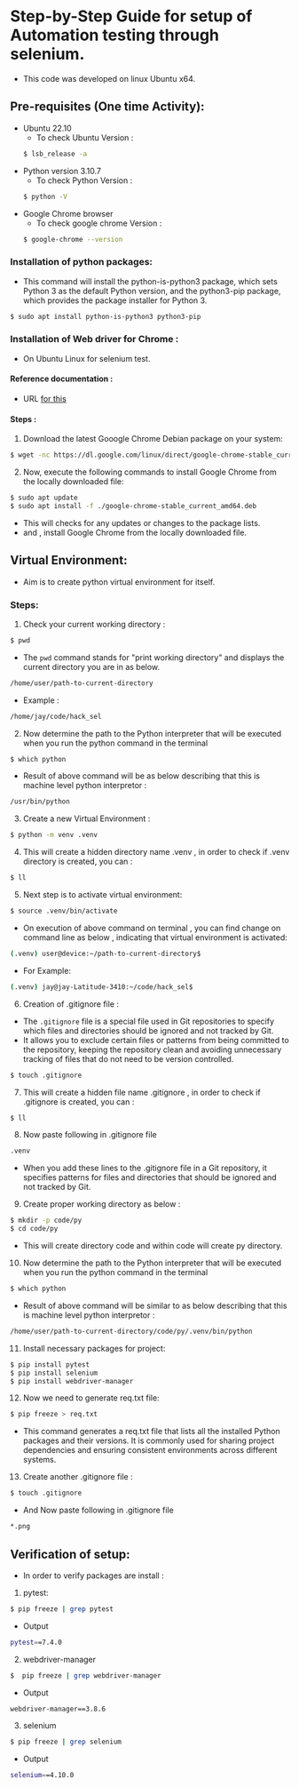 # Step-by-Step Guide for setup of   Automation testing  through selenium.

* This code was developed on linux Ubuntu x64.

## Pre-requisites (One time Activity):
* Ubuntu 22.10 
    - To check Ubuntu Version :
    ```bash
    $ lsb_release -a
    ``` 
* Python version 3.10.7
    - To check Python  Version :
    ```bash
    $ python -V
    ``` 
* Google Chrome browser
    - To check google chrome Version :
    ```bash
    $ google-chrome --version
    ```


### Installation of python packages:

- This command will install the python-is-python3 package, which sets Python 3 as the default Python version, and the python3-pip package, which provides the package installer for Python 3. 

``` bash
$ sudo apt install python-is-python3 python3-pip

```

### Installation of Web driver for Chrome :
- On Ubuntu Linux for selenium test.

#### Reference documentation :
- URL [for this](https://tecadmin.net/setup-selenium-with-python-on-ubuntu-debian/)

#### Steps :

1. Download the latest Gooogle Chrome Debian package on your system:
```bash
$ wget -nc https://dl.google.com/linux/direct/google-chrome-stable_current_amd64.deb 
```
2. Now, execute the following commands to install Google Chrome from the locally downloaded file:
```bash
$ sudo apt update 
$ sudo apt install -f ./google-chrome-stable_current_amd64.deb 
```
- This will checks for any updates or changes to the package lists.
- and , install Google Chrome from the locally downloaded file.

## Virtual Environment:
-  Aim is to  create python virtual environment for itself.

### Steps:

1.  Check your current working directory :
```bash
$ pwd
```
- The `pwd` command stands for "print working directory" and displays the current directory you are in as below.

```bash
/home/user/path-to-current-directory
```
* Example :
```bash
/home/jay/code/hack_sel
```

2. Now determine the path to the Python interpreter that will be executed when you run the python command in the terminal

```bash
$ which python
```
 - Result of above command will be as below describing that this is machine level python interpretor :
```bash
/usr/bin/python 
```

3. Create a new Virtual Environment :
```bash
$ python -m venv .venv
```

4. This will create a hidden directory name .venv , in order to check if .venv directory is created, you can :
```bash
$ ll
```

5. Next step is to activate virtual environment:
```bash
$ source .venv/bin/activate
```
 - On execution of above command on terminal , you can find change on command line as below , indicating that virtual environment is activated:

```bash
(.venv) user@device:~/path-to-current-directory$
```

* For Example:
```bash
(.venv) jay@jay-Latitude-3410:~/code/hack_sel$ 
```


6. Creation of .gitignore file :
- The `.gitignore` file is a special file used in Git repositories to specify which files and directories should be ignored and not tracked by Git.
- It allows you to exclude certain files or patterns from being committed to the repository, keeping the repository clean and avoiding unnecessary tracking of files that do not need to be version controlled.

``` bash
$ touch .gitignore
```

7. This will create a hidden file name .gitignore , in order to check if .gitignore is created, you can :
```bash
$ ll
```

8. Now paste following in .gitignore file
```bash
.venv
```
- When you add these lines to the .gitignore file in a Git repository, it specifies patterns for files and directories that should be ignored and not tracked by Git.


9. Create proper working directory as below :
```bash
$ mkdir -p code/py
$ cd code/py
```
- This will create directory code and within code will create py directory.

10. Now determine the path to the Python interpreter that will be executed when you run the python command in the terminal

```bash
$ which python
```
- Result of above command will be similar to  as below describing that this is machine level python interpretor :

```bash 
/home/user/path-to-current-directory/code/py/.venv/bin/python
```

11. Install necessary packages for project:

```bash
$ pip install pytest 
$ pip install selenium
$ pip install webdriver-manager 
```

12. Now we need to generate req.txt file:
```bash
$ pip freeze > req.txt
```

- This command generates a req.txt file that lists all the installed Python packages and their versions. It is commonly used for sharing project dependencies and ensuring consistent environments across different systems.

13. Create another  .gitignore file :

``` bash
$ touch .gitignore
```
* And  Now paste following in .gitignore file
```bash
*.png
```

## Verification of setup:

- In order to verify packages are install :

1. pytest:

```bash
$ pip freeze | grep pytest
```
- Output
```bash
pytest==7.4.0
```

2. webdriver-manager

```bash
$  pip freeze | grep webdriver-manager
```
- Output
```bash
webdriver-manager==3.8.6
```
3. selenium

```bash
$ pip freeze | grep selenium
```
- Output
```bash
selenium==4.10.0
```
